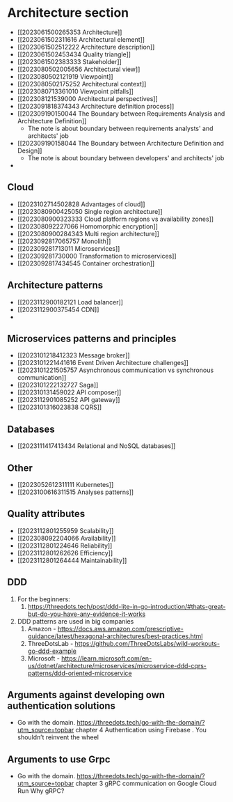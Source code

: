 # Architecture section

- [[2023061500265353 Architecture]]
- [[2023061502311616 Architectural element]]
- [[2023061502512222 Architecture description]]
- [[2023061502453434 Quality triangle]]
- [[2023061502383333 Stakeholder]]
- [[2023080502005656 Architectural view]]
- [[2023080502121919 Viewpoint]]
- [[2023080502175252 Architectural context]]
- [[2023080713361010 Viewpoint pitfalls]]
- [[202308121539000 Architectural perspectives]]
- [[2023091818374343 Architecture definition process]]
- [[202309190150044 The Boundary between Requirements Analysis and Architecture Definition]]
	- The note is about boundary between requirements analysts' and architects' job
- [[202309190158044 The Boundary between Architecture Definition and Design]]
	- The note is about boundary between developers' and architects' job
- 
## Cloud
- [[2023102714502828 Advantages of cloud]]
- [[2023080900425050 Single region architecture]]
- [[2023080900323333 Cloud platform regions vs availability zones]]
- [[202308092227066 Homomorphic encryption]]
- [[2023080900284343 Multi region architecture]]
- [[2023092817065757 Monolith]]
- [[202309281713011 Microservices]]
- [[202309281730000 Transformation to microservices]]
- [[2023092817434545 Container orchestration]]

## Architecture patterns
- [[2023112900182121 Load balancer]]
- [[2023112900375454 CDN]]
- 

## Microservices patterns and principles
- [[2023101218412323 Message broker]]
- [[2023101221441616  Event Driven Architecture challenges]]
- [[2023101221505757 Asynchronous communication vs synchronous communication]]
- [[2023101222132727 Saga]]
- [[202310131459022 API composer]]
- [[2023112901085252 API gateway]]
- [[2023101316023838 CQRS]]

## Databases
- [[2023111417413434 Relational and NoSQL databases]]

## Other
- [[2023052612311111 Kubernetes]]
- [[2023100616311515 Analyses patterns]]

##  Quality attributes
- [[2023112801255959 Scalability]]
- [[202308092204066 Availability]]
- [[2023112801224646 Reliability]]
- [[2023112801262626 Efficiency]]
- [[2023112801264444 Maintainability]]

## DDD
1. For the beginners:
	1. https://threedots.tech/post/ddd-lite-in-go-introduction/#thats-great-but-do-you-have-any-evidence-it-works
2. DDD patterns are used in big companies
	1. Amazon - https://docs.aws.amazon.com/prescriptive-guidance/latest/hexagonal-architectures/best-practices.html
	2. ThreeDotsLab - https://github.com/ThreeDotsLabs/wild-workouts-go-ddd-example
	3. Microsoft - https://learn.microsoft.com/en-us/dotnet/architecture/microservices/microservice-ddd-cqrs-patterns/ddd-oriented-microservice


## Arguments against developing own authentication solutions
- Go with the domain. https://threedots.tech/go-with-the-domain/?utm_source=topbar chapter 4 Authentication using Firebase . You shouldn’t reinvent the wheel

## Arguments to use Grpc
- Go with the domain. https://threedots.tech/go-with-the-domain/?utm_source=topbar chapter 3 gRPC communication on Google Cloud Run Why gRPC?
